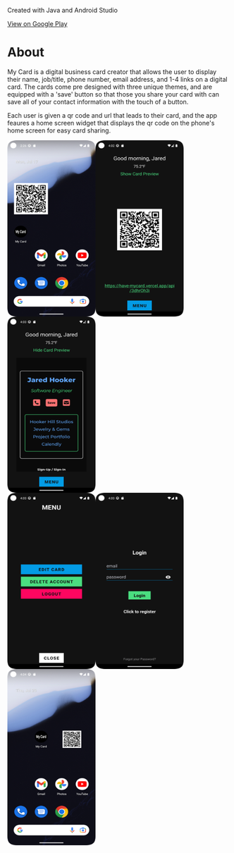 <p>Created with Java and Android Studio</p>
<a href="https://play.google.com/store/apps/details?id=mycard.mycard">View on Google Play</a>
<h1>About</h1>
<p>
My Card is a digital business card creator that allows the user to display their name, job/title, phone number, email address,
and 1-4 links on a digital card. The cards come pre designed with three unique themes, and are equipped with a 'save' button so that those you
share your card with can save all of your contact information with the touch of a button.
</p>
<p>
Each user is given a qr code and url that leads to their card, and the app feaures a home screen widget that displays the qr code 
on the phone's home screen for easy card sharing. 
</p>
<!-- Add the first row of images -->
<div style="display: flex; flex-direction: row; flex-wrap: wrap;">
  <img height="400px" width="200px" src="Screenshot_20230717_022650.png" />
  <img height="400px" width="200px" src="new1.png" />
  <img height="400px" width="200px" src="new2.png" />
</div>
<div style="display: flex; flex-direction: row; flex-wrap: wrap;">
  <img height="400px" width="200px" src="new3.png" />
  <img height="400px" width="200px" src="new4.png" />
  <img height="400px" width="200px" src="new5.png" />
</div>
